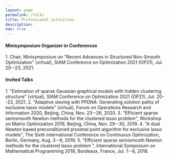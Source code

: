 ```yaml
---
layout: page
permalink: /talk/
title: Professional activities
description: 
nav: true
---
```


<h4>Minisymposium Organizer in Conferences</h4>
1. Chair, Minisymposium on "Recent Advances in Structured Non-Smooth Optimization" (virtual), SIAM Conference on Optimization 2021 (OP21), Jul. 20--23, 2021.

<h4>Invited Talks</h4>
1. "Estimation of sparse Gaussian graphical models with hidden clustering structure" (virtual), SIAM Conference on Optimization 2021 (OP21), Jul. 20--23, 2021.
2. "Adaptive sieving with PPDNA: Generating solution paths of exclusive lasso models" (virtual), Forum on Operations Research and Information 2020, Beijing, China, Nov. 23--26, 2020.
3. "Efficient sparse semismooth Newton methods for the clustered lasso problem", Workshop on Matrix Optimization 2019, Beijing, China, Nov. 29--30, 2019.
4. "A dual Newton based preconditioned proximal point algorithm for exclusive lasso models", The Sixth International Conference on Continuous Optimization, Berlin, Germany, Aug. 3--8, 2019.
5. "Efficient sparse semismooth Newton methods for the clustered lasso problem ", International Symposium on Mathematical Programming 2018, Bordeaux, France, Jul. 1--6, 2018.
